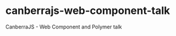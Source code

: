 canberrajs-web-component-talk
=============================

CanberraJS - Web Component and Polymer talk 



